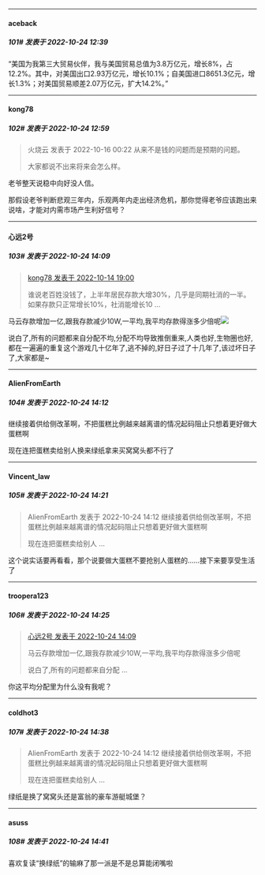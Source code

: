 

*****

####  aceback  
##### 101#       发表于 2022-10-24 12:39

“美国为我第三大贸易伙伴，我与美国贸易总值为3.8万亿元，增长8%，占12.2%。其中，对美国出口2.93万亿元，增长10.1%；自美国进口8651.3亿元，增长1.3%；对美国贸易顺差2.07万亿元，扩大14.2%。”



*****

####  kong78  
##### 102#       发表于 2022-10-24 12:59

<blockquote>火烧云 发表于 2022-10-16 00:22
从来不是钱的问题而是预期的问题。

大家都说不出来将来会怎么样。
</blockquote>
老爷整天说稳中向好没人信。

那假设老爷判断悲观三年内，乐观两年内走出经济危机，那你觉得老爷应该跑出来说啥，才能对内需市场产生利好信号？



*****

####  心远2号  
##### 103#       发表于 2022-10-24 14:09

<blockquote><a href="httphttps://bbs.saraba1st.com/2b/forum.php?mod=redirect&amp;goto=findpost&amp;pid=57908891&amp;ptid=2099614" target="_blank">kong78 发表于 2022-10-14 19:00</a>

谁说老百姓没钱了，上半年居民存款大增30%，几乎是同期社消的一半。如果存款只正常增长10%，社消能增长10 ...</blockquote>
马云存款增加一亿,跟我存款减少10W,一平均,我平均存款得涨多少倍呢<img src="https://static.saraba1st.com/image/smiley/face2017/037.png" referrerpolicy="no-referrer">

说白了,所有的问题都来自分配不均,分配不均导致推倒重来,人类也好,生物圈也好,都在一遍遍的重复这个游戏几十亿年了,逃不掉的,好日子过了十几年了,该过坏日子了,大家都是~

*****

####  AlienFromEarth  
##### 104#       发表于 2022-10-24 14:12

继续接着供给侧改革啊，不把蛋糕比例越来越离谱的情况起码阻止只想着更好做大蛋糕啊

现在连把蛋糕卖给别人换来绿纸拿来买窝窝头都不行了



*****

####  Vincent_law  
##### 105#       发表于 2022-10-24 14:21

<blockquote>AlienFromEarth 发表于 2022-10-24 14:12
继续接着供给侧改革啊，不把蛋糕比例越来越离谱的情况起码阻止只想着更好做大蛋糕啊

现在连把蛋糕卖给别人 ...</blockquote>
这个说实话要再看看，那个说要做大蛋糕不要抢别人蛋糕的……接下来要享受生活了

*****

####  troopera123  
##### 106#       发表于 2022-10-24 14:25

<blockquote><a href="httphttps://bbs.saraba1st.com/2b/forum.php?mod=redirect&amp;goto=findpost&amp;pid=58076553&amp;ptid=2099614" target="_blank">心远2号 发表于 2022-10-24 14:09</a>

马云存款增加一亿,跟我存款减少10W,一平均,我平均存款得涨多少倍呢

说白了,所有的问题都来自分配 ...</blockquote>
你这平均分配里为什么没有我呢？



*****

####  coldhot3  
##### 107#       发表于 2022-10-24 14:38

<blockquote>AlienFromEarth 发表于 2022-10-24 14:12
继续接着供给侧改革啊，不把蛋糕比例越来越离谱的情况起码阻止只想着更好做大蛋糕啊

现在连把蛋糕卖给别人 ...</blockquote>
绿纸是换了窝窝头还是富翁的豪车游艇城堡？

*****

####  asuss  
##### 108#       发表于 2022-10-24 14:41

喜欢复读“换绿纸”的输麻了那一派是不是总算能闭嘴啦

